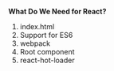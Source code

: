 **What Do We Need for React?**
1. index.html
2. Support for ES6
3. webpack
4. Root component
5. react-hot-loader